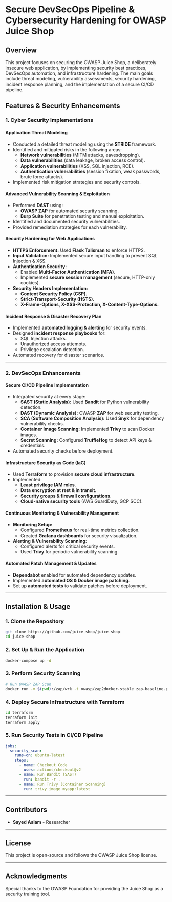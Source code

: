 # Secure DevSecOps Pipeline & Cybersecurity Hardening for OWASP Juice Shop

## Overview
This project focuses on securing the OWASP Juice Shop, a deliberately insecure web application, by implementing security best practices, DevSecOps automation, and infrastructure hardening. The main goals include threat modeling, vulnerability assessments, security hardening, incident response planning, and the implementation of a secure CI/CD pipeline.

## Features & Security Enhancements

### **1. Cyber Security Implementations**

#### **Application Threat Modeling**
- Conducted a detailed threat modeling using the **STRIDE** framework.
- Identified and mitigated risks in the following areas:
  - **Network vulnerabilities** (MITM attacks, eavesdropping).
  - **Data vulnerabilities** (data leakage, broken access control).
  - **Application vulnerabilities** (XSS, SQL injection, RCE).
  - **Authentication vulnerabilities** (session fixation, weak passwords, brute force attacks).
- Implemented risk mitigation strategies and security controls.

#### **Advanced Vulnerability Scanning & Exploitation**
- Performed **DAST** using:
  - **OWASP ZAP** for automated security scanning.
  - **Burp Suite** for penetration testing and manual exploitation.
- Identified and documented security vulnerabilities.
- Provided remediation strategies for each vulnerability.

#### **Security Hardening for Web Applications**
- **HTTPS Enforcement:** Used **Flask Talisman** to enforce HTTPS.
- **Input Validation:** Implemented secure input handling to prevent SQL Injection & XSS.
- **Authentication Security:**
  - Enabled **Multi-Factor Authentication (MFA)**.
  - Implemented **secure session management** (secure, HTTP-only cookies).
- **Security Headers Implementation:**
  - **Content Security Policy (CSP).**
  - **Strict-Transport-Security (HSTS).**
  - **X-Frame-Options, X-XSS-Protection, X-Content-Type-Options.**

#### **Incident Response & Disaster Recovery Plan**
- Implemented **automated logging & alerting** for security events.
- Designed **incident response playbooks** for:
  - SQL Injection attacks.
  - Unauthorized access attempts.
  - Privilege escalation detection.
- Automated recovery for disaster scenarios.

---

### **2. DevSecOps Enhancements**

#### **Secure CI/CD Pipeline Implementation**
- Integrated security at every stage:
  - **SAST (Static Analysis):** Used **Bandit** for Python vulnerability detection.
  - **DAST (Dynamic Analysis):** OWASP **ZAP** for web security testing.
  - **SCA (Software Composition Analysis):** Used **Snyk** for dependency vulnerability checks.
  - **Container Image Scanning:** Implemented **Trivy** to scan Docker images.
  - **Secret Scanning:** Configured **TruffleHog** to detect API keys & credentials.
- Automated security checks before deployment.

#### **Infrastructure Security as Code (IaC)**
- Used **Terraform** to provision **secure cloud infrastructure**.
- Implemented:
  - **Least privilege IAM roles**.
  - **Data encryption at rest & in transit**.
  - **Security groups & firewall configurations**.
  - **Cloud-native security tools** (AWS GuardDuty, GCP SCC).

#### **Continuous Monitoring & Vulnerability Management**
- **Monitoring Setup:**
  - Configured **Prometheus** for real-time metrics collection.
  - Created **Grafana dashboards** for security visualization.
- **Alerting & Vulnerability Scanning:**
  - Configured alerts for critical security events.
  - Used **Trivy** for periodic vulnerability scanning.

#### **Automated Patch Management & Updates**
- **Dependabot** enabled for automated dependency updates.
- Implemented **automated OS & Docker image patching**.
- Set up **automated tests** to validate patches before deployment.

---

## **Installation & Usage**

### **1. Clone the Repository**
```bash
git clone https://github.com/juice-shop/juice-shop
cd juice-shop
```

### **2. Set Up & Run the Application**
```bash
docker-compose up -d
```

### **3. Perform Security Scanning**
```bash
# Run OWASP ZAP Scan
docker run -v $(pwd):/zap/wrk -t owasp/zap2docker-stable zap-baseline.py -t http://localhost:3000
```

### **4. Deploy Secure Infrastructure with Terraform**
```bash
cd terraform
terraform init
terraform apply
```

### **5. Run Security Tests in CI/CD Pipeline**
```yaml
jobs:
  security_scan:
    runs-on: ubuntu-latest
    steps:
      - name: Checkout Code
        uses: actions/checkout@v2
      - name: Run Bandit (SAST)
        run: bandit -r .
      - name: Run Trivy (Container Scanning)
        run: trivy image myapp:latest
```

---

## **Contributors**
- **Sayed Aslam** - Researcher

---

## **License**
This project is open-source and follows the OWASP Juice Shop license.

---

## **Acknowledgments**
Special thanks to the OWASP Foundation for providing the Juice Shop as a security training tool.
